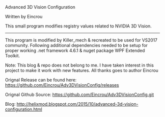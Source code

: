 Advanced 3D Vision Configuration

Written by Eincrou

This small program modifies registry values related to NVIDIA 3D Vision.

-------------------------------------------------------------------------------------

This program is modified by Killer_mech & recreated to be used for VS2017 community.
Following additional dependencies needed to be setup for proper working
.net framework 4.6.1 & nuget package WPF Extended Toolkit.

Note: This blog & repo does not belong to me. I have taken interest in this project to make it work with new features. All thanks goes to author Eincrou

Orignal Release can be found here:
https://github.com/Eincrou/Adv3DVisionConfig/releases

Orignal Github Source:
https://github.com/Eincrou/Adv3DVisionConfig.git

Blog:
http://helixmod.blogspot.com/2015/10/advanced-3d-vision-configuration.html
